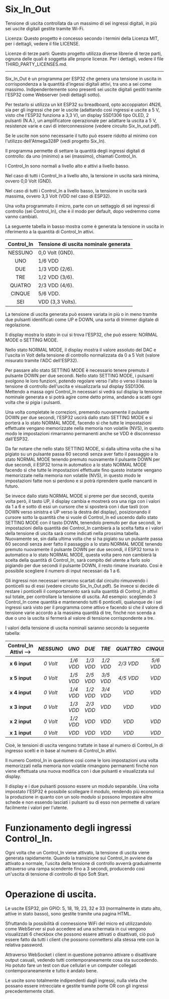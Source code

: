 
# Six_In_Out

Tensione di uscita controllata da un massimo di sei ingressi digitali, in più sei uscite digitali gestite tramite Wi-Fi.

Licenza:
Questo progetto è concesso secondo i termini della Licenza MIT, per i dettagli, vedere il file LICENSE.

Licenze di terze parti:
Questo progetto utilizza diverse librerie di terze parti, 
ognuna delle quali è soggetta alle proprie licenze. 
Per i dettagli, vedere il file THIRD_PARTY_LICENSES.md.

---

Six_In_Out è un programma per ESP32 che genera una tensione in uscita in corrispondenza a la quantità d'ingessi digitali attivi, tra uno a sei come massimo.
Indipendentemente sono presenti sei uscite digitali gestiti tramite l'ESP32 come Webserver (vedi dettagli sotto).

Per testarlo si utilizza un kit ESP32 su breadboard, opto accoppiatori 4N26, 
sia per gli ingressi che per le uscite (adattando così ingressi e uscite a 5 V, visto che l'ESP32 funziona a 3,3 V), un display SSD1306 tipo OLED, 2 pulsanti (N.A.), un amplificatore operazionale per adattare la uscita a 5 V, resistenze varie e cavi di interconnessione (vedere circuito Six_In_out.pdf).

Se le uscite non sono necessarie il tutto può essere ridotto al minimo con l'utilizzo dell'Atmega328P (vedi progetto Six_In).

Il programma permette di settare la quantità degli ingressi digitali di controllo: da uno (minimo) a sei (massimo), chiamati Control_In.

I Control_In sono normali a livello alto e attivi a livello basso.

Nel caso di tutti i Control_In a livello alto, 
la tensione in uscita sarà minima, ovvero 0,0 Volt (GND).

Nel caso di tutti i Control_In a livello basso, 
la tensione in uscita sarà massima, ovvero 3,3 Volt (VDD nel caso di ESP32).

Una volta programmato il micro, parte con un settaggio di sei ingressi di controllo (sei Control_In), che è il modo per default, dopo vedremmo come vanno cambiati.

La seguente tabella in basso mostra come è generata la tensione in uscita in riferimento a la quantità di Control_In attivi.


| Control_In | Tensione di uscita nominale generata |
|:-----------------:|-----------------------------|
| NESSUNO            | 0,0 Volt (GND).             |
| UNO                 | 1/6 VDD                     |
| DUE                 | 1/3 VDD (2/6).              |
| TRE                 | 1/2 VDD (3/6).              |
| QUATRO                 | 2/3 VDD (4/6).              |
| CINQUE                 | 5/6 VDD.                    |
| SEI                 | VDD (3,3 Volts).            |

La tensione di uscita generata può essere variata in più o in meno 
tramite due pulsanti identificati come UP e DOWN, una sorta di trimmer digitale di regolazione.

Il display mostra lo stato in cui si trova l'ESP32, che può essere:
NORMAL MODE o SETTING MODE.

Nello stato NORMAL MODE, il display mostra il valore assoluto del DAC e l'uscita in Volt della tensione di controllo normalizzata da 0 a 5 Volt (valore misurato tramite l'ADC dell'ESP32).

Per passare allo stato SETTING MODE è necessario tenere premuto il pulsante DOWN per due secondi.
Nello stato SETTING MODE, i pulsanti svolgono le loro funzioni, 
potendo regolare verso l'alto o verso il basso la tensione di controllo dell'uscita e visualizzarla sul display SSD1306. Mettendo a massa ogni Control_In necessari si vedrà sul display la tensione nominale generata e si potrà agire come detto prima, andando a scatti ogni volta che si pigia i pulsanti.

Una volta completate le correzioni, premendo nuovamente il pulsante DOWN per due secondi, l'ESP32 uscirà dallo stato SETTING MODE e si porterà a lo stato NORMAL MODE, facendo sì che tutte le impostazioni effettuate vengano memorizzate nella memoria non volatile (NVS), in questo modo le impostazioni rimarranno permanenti anche se VDD è disconnesso dall'ESP32.

Da far notare che nello stato SETTING MODE, si dalla ultima volta che si ha pigiato su un pulsante passa 60 secondi senza aver fatto il passaggio a lo stato NORMAL MODE tenendo premuto nuovamente il pulsante DOWN per due secondi, il ESP32 torna in automatico a lo stato NORMAL MODE facendo sì che tutte le impostazioni effettuate fino questo instante vengano memorizzate nella memoria non volatile (NVS), in questo modo le impostazioni fatte non si perdono e si potrà riprendere quelle mancanti in futuro.

Se invece dallo stato NORMAL MODE si preme per due secondi, questa volta però, il tasto UP, 
il display cambia e mostrerà ora una riga con i valori da 1 a 6 e sotto di essi 
un cursore che si sposterà con i due tasti (con DOWN verso sinistra e UP verso la destra del display), posizionando il cursore sotto la quantità che si vuole di Control_In ed uscendo dallo stato SETTING MODE con il tasto DOWN, tenendolo premuto per due secondi, le impostazioni della quantità dei Control_In cambierà a la scelta fatta e i valori della tensione di uscita sarà come indicati nella prossima tabella.
Nuovamente se, sin dalla ultima volta che si ha pigiato su un pulsante passa 60 secondi senza aver fatto il passaggio a lo stato NORMAL MODE tenendo premuto nuovamente il pulsante DOWN per due secondi, il ESP32 torna in automatico a lo stato NORMAL MODE, questa volta pero non cambierà la scelta della quantità di Control_In, sarà compito del utente a farlo solo pigiando per due secondi il pulsante DOWN, il resto rimane invariato. Cosi è possibile scegliere il numero di input necessari da 1 a 6.

Gli ingressi non necessari verranno scartati dal circuito rimuovendo i ponticelli su di essi (vedere circuito Six_In_Out.pdf). Se invece si decide di restare i ponticelli il comportamento sarà sulla quantità di Control_In attivi sul totale, per controllare la tensione di uscita. Ad esempio: scegliendo 3 Control_In come quantità e mantenendo tutti 6 ponticelli, qualunque de i sei ingressi sarà visto per il programma come attivo e facendo si che il valore di tensione varie accordo a la massima quantità di tre, finché non scenda a due o uno la uscita si fermerà al valore di tensione corrispondente a tre. 

I valori della tensione di uscita nominali saranno secondo la seguente tabella:

| **Control_In Attivi -->** | **_NESSUNO_** | **_UNO_** | **_DUE_** | **_TRE_** | **_QUATTRO_** | **_CINQUE_** | **_SEI_** |
|:-------------------:|:------------------:|:-------------:|:-------------:|:-------------:|:-------------:|:-------------:|:-------------:|
|    **x 6 input**    |      _0 Volt_      |   _1/6 VDD_   |   _1/3 VDD_   |   _1/2 VDD_   |   _2/3 VDD_   |   _5/6 VDD_   |     _VDD_     |
|    **x 5 input**    |      _0 Volt_      |   _1/5 VDD_   |   _2/5 VDD_   |   _3/5 VDD_   |   _4/5 VDD_   |     _VDD_     |     _VDD_     |
|    **x 4 input**    |      _0 Volt_      |   _1/4 VDD_   |   _1/2 VDD_   |   _3/4 VDD_   |     _VDD_     |     _VDD_     |     _VDD_     |
|    **x 3 input**    |      _0 Volt_      |   _1/3 VDD_   |   _2/3 VDD_   |     _VDD_     |     _VDD_     |     _VDD_     |     _VDD_     |
|    **x 2 input**    |      _0 Volt_      |   _1/2 VDD_   |     _VDD_     |     _VDD_     |     _VDD_     |     _VDD_     |     _VDD_     |
|    **x 1 input**    |      _0 Volt_      |     _VDD_     |     _VDD_     |     _VDD_     |     _VDD_     |     _VDD_     |     _VDD_     |

Cioè, le tensioni di uscita vengono trattate in base al numero di Control_In di ingresso scelti e in base al numero di Control_In attivi.

Il numero Control_In in questione così come le loro impostazioni una volta memorizzati nella memoria non volatile 
rimangono permanenti finché non viene effettuata una nuova modifica con i due pulsanti e visualizzata sul display.

Il display e i due pulsanti possono essere un modulo separabile.
Una volta impostato l'ESP32 è possibile scollegare il modulo, 
rendendo più economica la produzione in quanto con un solo modulo si possono impostare altre schede e non essendo lasciati i pulsanti su di esso non permette di variare facilmente i valori per l'utente.

# Funzionamento degli ingressi Control_In.

Ogni volta che un Control_In viene attivato, la tensione di uscita viene generata rapidamente.
Quando la transizione sui Control_In avviene da attivato a normale, l'uscita della tensione di controllo avverrà gradualmente attraverso una rampa scendente fino a 3 secondi, 
producendo così un'uscita di tensione di controllo di tipo Soft Start.

# Operazione di uscita.

Le uscite ESP32, pin GPIO: 5, 18, 19, 23, 32 e 33 (normalmente in stato alto, attive in stato basso), sono gestite tramite una pagina HTML.

Sfruttando la possibilità di connessione WiFi del micro ed utilizzandolo come WebServer si può accedere ad una schermata in cui vengono visualizzati 6 checkbox che possono essere attivati o disattivati, ciò può essere fatto da tutti i client che possono connettersi alla stessa rete con la relativa password.

Attraverso WebSocket i client in questione potranno attivare o disattivare output casuali, vedendo tutti contemporaneamente cosa sta succedendo.
Ho potuto fare un test con due cellulari e un computer collegati contemporaneamente e tutto è andato bene.

Le uscite sono totalmente indipendenti dagli ingressi, nulla vieta che possano essere intrecciate e gestite tramite porte OR con gli ingressi precedentemente citati.
